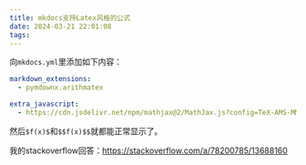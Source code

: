 ```yaml
---
title: mkdocs支持Latex风格的公式
date: 2024-03-21 22:01:08
tags:
---
```


向`mkdocs.yml`里添加如下内容：

```yml
markdown_extensions:
  - pymdownx.arithmatex

extra_javascript:
  - https://cdn.jsdelivr.net/npm/mathjax@2/MathJax.js?config=TeX-AMS-MML_HTMLorMML
```

然后`$f(x)$`和`$$f(x)$$`就都能正常显示了。

我的stackoverflow回答：<https://stackoverflow.com/a/78200785/13688160>
